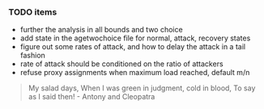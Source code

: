 ### TODO items

- further the analysis in all bounds and two choice
- add state in the agetwochoice file for normal, attack, recovery states
- figure out some rates of attack, and how to delay the attack in a tail fashion
- rate of attack should be conditioned on the ratio of attackers
- refuse proxy assignments when maximum load reached, default m/n

> My salad days, When I was green in judgment, cold in blood, To say as I said then! - Antony and Cleopatra
